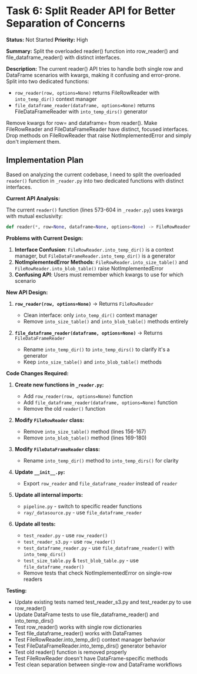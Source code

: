 # Task 6: Split Reader API for Better Separation of Concerns

**Status:** Not Started
**Priority:** High

**Summary:** Split the overloaded reader() function into row_reader() and file_dataframe_reader() with distinct interfaces.

**Description:**
The current reader() API tries to handle both single row and DataFrame scenarios with kwargs, making it confusing and error-prone. Split into two dedicated functions:
- `row_reader(row, options=None)` returns FileRowReader with `into_temp_dir()` context manager
- `file_dataframe_reader(dataframe, options=None)` returns FileDataFrameReader with `into_temp_dirs()` generator

Remove kwargs for row= and dataframe= from reader(). Make FileRowReader and FileDataFrameReader have distinct, focused interfaces. Drop methods on FileRowReader that raise NotImplementedError and simply don't implement them.

## Implementation Plan

Based on analyzing the current codebase, I need to split the overloaded `reader()` function in `_reader.py` into two dedicated functions with distinct interfaces.

**Current API Analysis:**

The current `reader()` function (lines 573-604 in `_reader.py`) uses kwargs with mutual exclusivity:
```python
def reader(*, row=None, dataframe=None, options=None) -> FileRowReader | FileDataFrameReader
```

**Problems with Current Design:**
1. **Interface Confusion**: `FileRowReader.into_temp_dir()` is a context manager, but `FileDataFrameReader.into_temp_dir()` is a generator
2. **NotImplementedError Methods**: `FileRowReader.into_size_table()` and `FileRowReader.into_blob_table()` raise NotImplementedError
3. **Confusing API**: Users must remember which kwargs to use for which scenario

**New API Design:**

1. **`row_reader(row, options=None)`** → Returns `FileRowReader`
   - Clean interface: only `into_temp_dir()` context manager
   - Remove `into_size_table()` and `into_blob_table()` methods entirely

2. **`file_dataframe_reader(dataframe, options=None)`** → Returns `FileDataFrameReader`
   - Rename `into_temp_dir()` to `into_temp_dirs()` to clarify it's a generator
   - Keep `into_size_table()` and `into_blob_table()` methods

**Code Changes Required:**

1. **Create new functions in `_reader.py`:**
   - Add `row_reader(row, options=None)` function
   - Add `file_dataframe_reader(dataframe, options=None)` function
   - Remove the old `reader()` function

2. **Modify `FileRowReader` class:**
   - Remove `into_size_table()` method (lines 156-167)
   - Remove `into_blob_table()` method (lines 169-180)

3. **Modify `FileDataFrameReader` class:**
   - Rename `into_temp_dir()` method to `into_temp_dirs()` for clarity

4. **Update `__init__.py`:**
   - Export `row_reader` and `file_dataframe_reader` instead of `reader`

5. **Update all internal imports:**
   - `pipeline.py` - switch to specific reader functions
   - `ray/_datasource.py` - use `file_dataframe_reader`

6. **Update all tests:**
   - `test_reader.py` - use `row_reader()`
   - `test_reader_s3.py` - use `row_reader()`
   - `test_dataframe_reader.py` - use `file_dataframe_reader()` with `into_temp_dirs()`
   - `test_size_table.py` & `test_blob_table.py` - use `file_dataframe_reader()`
   - Remove tests that check NotImplementedError on single-row readers

**Testing:**
- Update existing tests named test_reader_s3.py and test_reader.py to use row_reader()
- Update DataFrame tests to use file_dataframe_reader() and into_temp_dirs()
- Test row_reader() works with single row dictionaries
- Test file_dataframe_reader() works with DataFrames
- Test FileRowReader.into_temp_dir() context manager behavior
- Test FileDataFrameReader.into_temp_dirs() generator behavior
- Test old reader() function is removed properly
- Test FileRowReader doesn't have DataFrame-specific methods
- Test clean separation between single-row and DataFrame workflows
